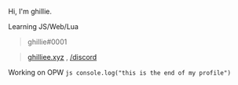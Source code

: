 Hi, I'm ghillie.

Learning JS/Web/Lua

> ghillie#0001

> [ghilliee.xyz](https://ghilliee.xyz) , [/discord](https://ghilliee.xyz/s/discord)

Working on OPW
``js
console.log("this is the end of my profile")``
